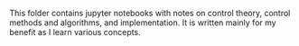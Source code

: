 This folder contains jupyter notebooks with notes on control theory, control methods and algorithms, and implementation. It is written mainly for my benefit as I learn various concepts.